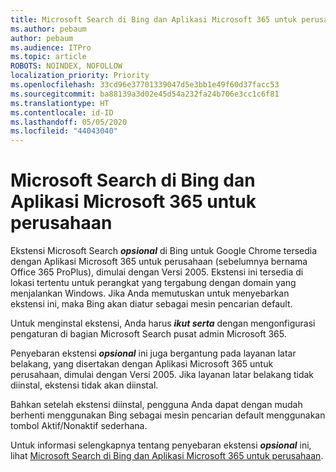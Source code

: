 ```yaml
---
title: Microsoft Search di Bing dan Aplikasi Microsoft 365 untuk perusahaan
ms.author: pebaum
author: pebaum
ms.audience: ITPro
ms.topic: article
ROBOTS: NOINDEX, NOFOLLOW
localization_priority: Priority
ms.openlocfilehash: 33cd96e37701339047d5e3bb1e49f60d37facc53
ms.sourcegitcommit: ba88139a3d02e45d54a232fa24b706e3cc1c6f81
ms.translationtype: HT
ms.contentlocale: id-ID
ms.lasthandoff: 05/05/2020
ms.locfileid: "44043040"
---
```

# <a name="microsoft-search-in-bing-and-microsoft-365-apps-for-enterprise"></a>Microsoft Search di Bing dan Aplikasi Microsoft 365 untuk perusahaan

Ekstensi Microsoft Search ***opsional*** di Bing untuk Google Chrome tersedia dengan Aplikasi Microsoft 365 untuk perusahaan (sebelumnya bernama Office 365 ProPlus), dimulai dengan Versi 2005. Ekstensi ini tersedia di lokasi tertentu untuk perangkat yang tergabung dengan domain yang menjalankan Windows. Jika Anda memutuskan untuk menyebarkan ekstensi ini, maka Bing akan diatur sebagai mesin pencarian default.

Untuk menginstal ekstensi, Anda harus ***ikut serta*** dengan mengonfigurasi pengaturan di bagian Microsoft Search pusat admin Microsoft 365.

Penyebaran ekstensi ***opsional*** ini juga bergantung pada layanan latar belakang, yang disertakan dengan Aplikasi Microsoft 365 untuk perusahaan, dimulai dengan Versi 2005. Jika layanan latar belakang tidak diinstal, ekstensi tidak akan diinstal.

Bahkan setelah ekstensi diinstal, pengguna Anda dapat dengan mudah berhenti menggunakan Bing sebagai mesin pencarian default menggunakan tombol Aktif/Nonaktif sederhana.

Untuk informasi selengkapnya tentang penyebaran ekstensi ***opsional*** ini, lihat [Microsoft Search di Bing dan Aplikasi Microsoft 365 untuk perusahaan](https://docs.microsoft.com/deployoffice/microsoft-search-bing).